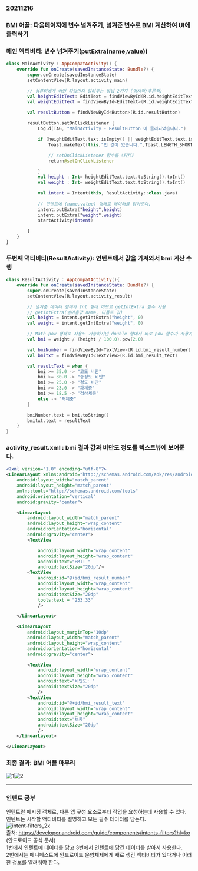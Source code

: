 ### 20211216  

### BMI 어플: 다음페이지에 변수 넘겨주기, 넘겨준 변수로 BMI 계산하여 UI에 출력하기  

### 메인 액티비티: 변수 넘겨주기(putExtra(name,value))  
```kotlin
class MainActivity : AppCompatActivity() {
    override fun onCreate(savedInstanceState: Bundle?) {
        super.onCreate(savedInstanceState)
        setContentView(R.layout.activity_main)

        // 컴퓨터에게 어떤 타입인지 알려주는 방법 2가지 (명시적/추론적)
        val heightEditText: EditText = findViewById(R.id.heightEditText)
        val weightEditText = findViewById<EditText>(R.id.weightEditText)

        val resultButton = findViewById<Button>(R.id.resultButton)

        resultButton.setOnClickListener {
            Log.d(TAG, "MainActivity - ResultButton 이 클리되었습니다.")

            if (heightEditText.text.isEmpty() || weightEditText.text.isEmpty() ){
                Toast.makeText(this,"빈 값이 있습니다.",Toast.LENGTH_SHORT).show()

                // setOnClickListener 함수를 나간다
                return@setOnClickListener

            }
            val height : Int= heightEditText.text.toString().toInt()
            val weight : Int= weightEditText.text.toString().toInt()

            val intent = Intent(this, ResultActivity::class.java)
            
            // 인텐트에 (name,value) 형태로 데이터를 담아준다.
            intent.putExtra("height",height)
            intent.putExtra("weight",weight)
            startActivity(intent)

        }
    }
}
```

### 두번째 액티비티(ResultActivity): 인텐트에서 값을 가져와서 bmi 계산 수행  
```kotlin
class ResultActivity : AppCompatActivity(){
    override fun onCreate(savedInstanceState: Bundle?) {
        super.onCreate(savedInstanceState)
        setContentView(R.layout.activity_result)

        // 넘겨준 데이터 형태가 Int 형태 이므로 getIntExtra 함수 사용
        // getIntExtra(받아올값 name, 디폴트 값)
        val height = intent.getIntExtra("height", 0)
        val weight = intent.getIntExtra("weight", 0)

        // Math.pow 형태로 사용도 가능하지만 double 형에서 바로 pow 함수가 사용가능하므로 바로 사용
        val bmi = weight / (height / 100.0).pow(2.0)

        val bmiNumber = findViewById<TextView>(R.id.bmi_result_number)
        val bmitxt = findViewById<TextView>(R.id.bmi_result_text)

        val resultText = when {
            bmi >= 35.0 -> "고도 비만"
            bmi >= 30.0 -> "중정도 비만"
            bmi >= 25.0 -> "경도 비만"
            bmi >= 23.0 -> "과체중"
            bmi >= 18.5 -> "정상체중"
            else -> "저체중"
        }

        bmiNumber.text = bmi.toString()
        bmitxt.text = resultText
    }
}
```

### activity_result.xml : bmi 결과 값과 비만도 정도를 텍스트뷰에 보여준다.  
```xml
<?xml version="1.0" encoding="utf-8"?>
<LinearLayout xmlns:android="http://schemas.android.com/apk/res/android"
    android:layout_width="match_parent"
    android:layout_height="match_parent"
    xmlns:tools="http://schemas.android.com/tools"
    android:orientation="vertical"
    android:gravity="center">

    <LinearLayout
        android:layout_width="match_parent"
        android:layout_height="wrap_content"
        android:orientation="horizontal"
        android:gravity="center">
        <TextView

            android:layout_width="wrap_content"
            android:layout_height="wrap_content"
            android:text="BMI: "
            android:textSize="20dp"/>
        <TextView
            android:id="@+id/bmi_result_number"
            android:layout_width="wrap_content"
            android:layout_height="wrap_content"
            android:textSize="20dp"
            tools:text = "233.33"
            />

    </LinearLayout>

    <LinearLayout
        android:layout_marginTop="10dp"
        android:layout_width="match_parent"
        android:layout_height="wrap_content"
        android:orientation="horizontal"
        android:gravity="center">

        <TextView
            android:layout_width="wrap_content"
            android:layout_height="wrap_content"
            android:text="비만도: "
            android:textSize="20dp"
            />
        <TextView
            android:id="@+id/bmi_result_text"
            android:layout_width="wrap_content"
            android:layout_height="wrap_content"
            android:text="보통"
            android:textSize="20dp"
            />
    </LinearLayout>

</LinearLayout>
```
### 최종 결과: BMI 어플 마무리  
![1](https://user-images.githubusercontent.com/59447235/146302088-cbc41a83-e008-4a8e-8708-d7104261f2f6.jpg)![2](https://user-images.githubusercontent.com/59447235/146302096-04053d48-ff38-4b0e-b6da-a419b47550f6.jpg)


-------------------------------------------------------------------------------------------------------------------------------  

### 인텐트 공부  
  인텐트란 메시징 객체로, 다른 앱 구성 요소로부터 작업을 요청하는데 사용할 수 있다.  
  인텐트는 시작할 액티비티를 설명하고 모든 필수 데이터를 담는다.  
![intent-filters_2x](https://user-images.githubusercontent.com/59447235/146301161-6ffeb12c-35be-486f-b1e0-803c5a96761e.png)   
출처: https://developer.android.com/guide/components/intents-filters?hl=ko (안드로이드 공식 문서)  
  1번에서 인텐트에 데이터를 담고 3번에서 인텐트에 담긴 데이터를 받아서 사용한다.  
  2번에서는 메니페스트에 안드로이드 운영체제에게 새로 생긴 액티비티가 있다거나 이러한 정보를 알려줘야 한다.
